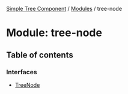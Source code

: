 [Simple Tree Component](../README.md) / [Modules](../modules.md) / tree-node

# Module: tree-node

## Table of contents

### Interfaces

- [TreeNode](tree_node.TreeNode.md)
